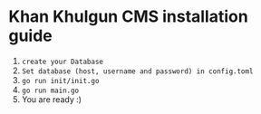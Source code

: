 # Khan Khulgun CMS installation guide
1. `create your Database`
2. `Set database (host, username and password) in config.toml`
3. `go run init/init.go`
4. `go run main.go`
5. You are ready :)
